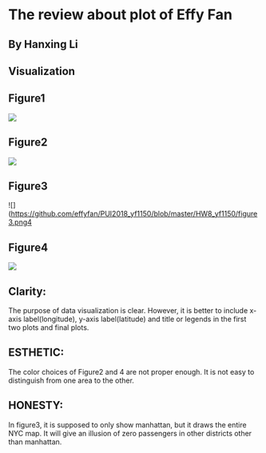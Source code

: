 # The review about plot of Effy Fan

## By Hanxing Li

## Visualization

## Figure1
![](https://github.com/effyfan/PUI2018_yf1150/blob/master/HW8_yf1150/figure1.png)

## Figure2
![](https://github.com/effyfan/PUI2018_yf1150/blob/master/HW8_yf1150/figure2.png)

## Figure3
![](https://github.com/effyfan/PUI2018_yf1150/blob/master/HW8_yf1150/figure3.png4

## Figure4
![](https://github.com/effyfan/PUI2018_yf1150/blob/master/HW8_yf1150/figure4.png)

## Clarity: 
The purpose of data visualization is clear. However, it is better to include x-axis label(longitude), y-axis label(latitude) and title or legends in the first two plots and final plots.

## ESTHETIC: 
The color choices of Figure2 and 4 are not proper enough. It is not easy to distinguish from one area to the other.

## HONESTY: 
In figure3, it is supposed to only show manhattan, but it draws the entire NYC map. It will give an illusion of zero passengers in other districts other than manhattan.